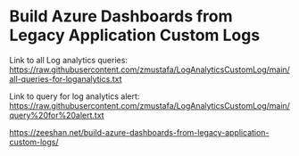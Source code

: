 # Build Azure Dashboards from Legacy Application Custom Logs

Link to all Log analytics queries: https://raw.githubusercontent.com/zmustafa/LogAnalyticsCustomLog/main/all-queries-for-loganalytics.txt

Link to query for log analytics alert: https://raw.githubusercontent.com/zmustafa/LogAnalyticsCustomLog/main/query%20for%20alert.txt

https://zeeshan.net/build-azure-dashboards-from-legacy-application-custom-logs/
